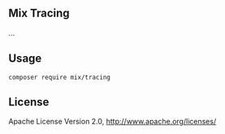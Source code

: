 ## Mix Tracing

...

## Usage

```
composer require mix/tracing
```

## License

Apache License Version 2.0, http://www.apache.org/licenses/
